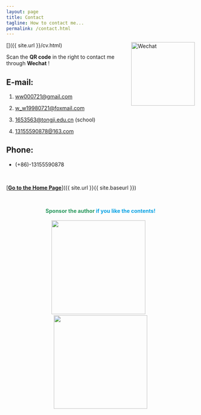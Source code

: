 ```yaml
---
layout: page
title: Contact
tagline: How to contact me...
permalink: /contact.html
---
```

[<img src='https://nono721-1300921342.cos.ap-shanghai.myqcloud.com/WechatMe.png' alt="Wechat" title="Wei Wang" width="170" style='float:right;'/>]({{ site.url }}/cv.html)

Scan the **QR code** in the right to contact me through **Wechat** ! 


## **E-mail:** 

1. <a href="mailto:ww000721@gmail.com">ww000721@gmail.com</A>

2. <a href="mailto:w_w19980721@foxmail.com">w_w19980721@foxmail.com</A>

3. <a href="mailto:1653563@tongji.edu.cn">1653563@tongji.edu.cn</A> (school)

4. <a href="mailto:13155590878@163.com">13155590878@163.com</A>

## **Phone:**

* (+86)-13155590878

&ensp;

[<b><u>Go to the Home Page</u></b>]({{ site.url }}{{ site.baseurl }})

&ensp;

<center class="half">
<font color="#26975b"><b>Sponsor the author </b></font><font color="#08a2e4"><b>if you like the contents!</b></font><br/><br/>
</center>

<center class="half">
    <img src="https://nono721-1300921342.cos.ap-shanghai.myqcloud.com/WechatPay.png" width="251"/> &ensp; <img src="https://nono721-1300921342.cos.ap-shanghai.myqcloud.com/AliPay.png" width="250"/>
</center>

&ensp;